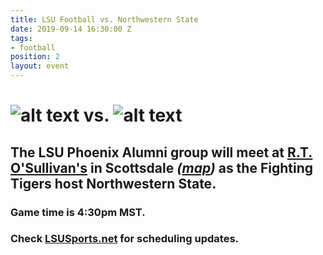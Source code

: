 ```yaml
---
title: LSU Football vs. Northwestern State
date: 2019-09-14 16:30:00 Z
tags:
- football
position: 2
layout: event
---
```


# ![alt text](https://lsu-phoenix-alumni.github.io/assets/img/NWDemons.png "Northwestern State Demons") vs. ![alt text](https://lsu-phoenix-alumni.github.io/assets/img/LSUTigers.png "LSU Fighting Tigers")

## The LSU Phoenix Alumni group will meet at **[R.T. O'Sullivan's](https://scottsdale.rtosullivans.com/ "RTO Scottsdale website") in Scottsdale**  *([map](https://goo.gl/maps/3MjPdBhDfGWxt53HA "Google Maps: RTO Scottsdale"))* as the Fighting Tigers host Northwestern State.

### Game time is 4:30pm MST.

### Check **[LSUSports.net](http://www.lsusports.net/SportSelect.dbml?SPID=2164&SPSID=27811&DB_OEM_ID=5200&_ga=2.61742444.1994479276.1565745145-1475237789.1565745143)** for scheduling updates.